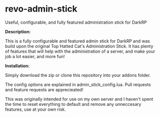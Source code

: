 # revo-admin-stick
Useful, configurable, and fully featured administration stick for DarkRP

**Description:**

This is a fully configurable and featured admin stick for DarkRP and was build upon the original Top Hatted Cat's Administration Stick. It has plenty of features that will help with the administration of a server, and make your job a lot easier, and more fun!

**Installation:**

Simply download the zip or clone this repository into your addons folder.


The config options are explained in admin_stick_config.lua.
Pull requests and feature requests are apprecieated!

This was originally intended for use on my own server and I haven't spent the time to reset everything to default and remove any unneccesary features, use at your own risk.
